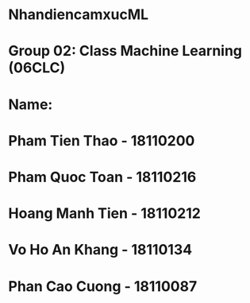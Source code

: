# NhandiencamxucML
# Group 02: Class Machine Learning (06CLC)
# Name:
# Pham Tien Thao - 18110200
# Pham Quoc Toan - 18110216
# Hoang Manh Tien - 18110212
# Vo Ho An Khang - 18110134
# Phan Cao Cuong - 18110087
